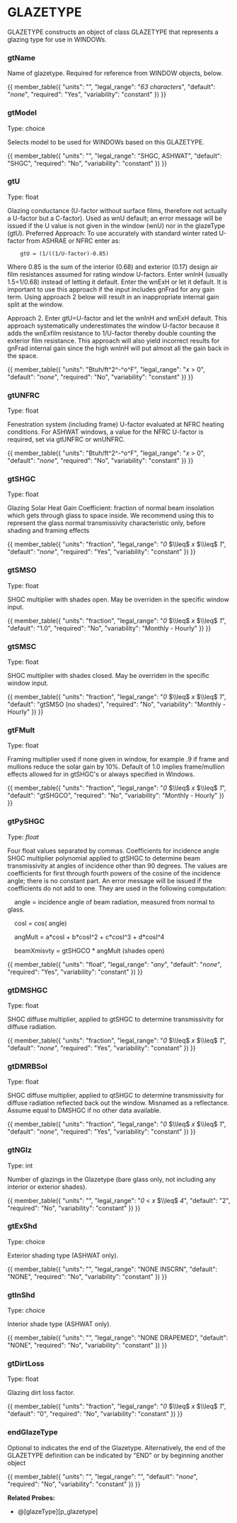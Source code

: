 # GLAZETYPE

GLAZETYPE constructs an object of class GLAZETYPE that represents a glazing type for use in WINDOWs.

### gtName

Name of glazetype. Required for reference from WINDOW objects, below.

{{
  member_table({
    "units": "",
    "legal_range": "*63 characters*", 
    "default": "*none*",
    "required": "Yes",
    "variability": "constant" 
  })
}}

### gtModel

Type: choice

Selects model to be used for WINDOWs based on this GLAZETYPE.

{{
  member_table({
    "units": "",
    "legal_range": "SHGC, ASHWAT", 
    "default": "SHGC",
    "required": "No",
    "variability": "constant" 
  })
}}

### gtU

Type: float

Glazing conductance (U-factor without surface films, therefore not actually a U-factor but a C-factor). Used as wnU default; an error message will be issued if the U value is not given in the window (wnU) nor in the glazeType (gtU). <!-- TODO: rename gtC? (Also wnU s/b wnC?) 7-2011 --> Preferred Approach: To use accurately with standard winter rated U-factor from ASHRAE or NFRC enter as:

        gtU = (1/((1/U-factor)-0.85)

Where 0.85 is the sum of the interior (0.68) and exterior (0.17) design air film resistances assumed for rating window U-factors. Enter wnInH (usually 1.5=1/0.68) instead of letting it default. Enter the wnExH or let it default. It is important to use this approach if the input includes gnFrad for any gain term. Using approach 2 below will result in an inappropriate internal gain split at the window.

Approach 2. Enter gtU=U-factor and let the wnInH and wnExH default. This approach systematically underestimates the window U-factor because it adds the wnExfilm resistance to 1/U-factor thereby double counting the exterior film resistance. This approach will also yield incorrect results for gnFrad internal gain since the high wnInH will put almost all the gain back in the space.

{{
  member_table({
    "units": "Btuh/ft^2^-^o^F",
    "legal_range": "*x* $>$ 0", 
    "default": "*none*",
    "required": "No",
    "variability": "constant" 
  })
}}

### gtUNFRC

Type: float

Fenestration system (including frame) U-factor evaluated at NFRC heating conditions. For ASHWAT windows, a value for the NFRC U-factor is required, set via gtUNFRC or wnUNFRC.

{{
  member_table({
    "units": "Btuh/ft^2^-^o^F",
    "legal_range": "*x* $>$ 0", 
    "default": "*none*",
    "required": "No",
    "variability": "constant" 
  })
}}

### gtSHGC

Type: float

Glazing Solar Heat Gain Coefficient: fraction of normal beam insolation which gets through glass to space inside. We recommend using this to represent the glass normal transmissivity characteristic only, before shading and framing effects

{{
  member_table({
    "units": "fraction",
    "legal_range": "*0* $\\leq$ *x* $\\leq$ *1*", 
    "default": "*none*",
    "required": "Yes",
    "variability": "constant" 
  })
}}

### gtSMSO

Type: float

SHGC multiplier with shades open. May be overriden in the specific window input.

{{
  member_table({
    "units": "fraction",
    "legal_range": "*0* $\\leq$ *x* $\\leq$ *1*", 
    "default": "1.0",
    "required": "No",
    "variability": "Monthly - Hourly" 
  })
}}

### gtSMSC

Type: float

SHGC multiplier with shades closed. May be overriden in the specific window input.

{{
  member_table({
    "units": "fraction",
    "legal_range": "*0* $\\leq$ *x* $\\leq$ *1*", 
    "default": "gtSMSO (no shades)",
    "required": "No",
    "variability": "Monthly - Hourly" 
  })
}}

### gtFMult

Type: float

Framing multiplier used if none given in window, for example .9 if frame and mullions reduce the solar gain by 10%. Default of 1.0 implies frame/mullion effects allowed for in gtSHGC's or always specified in Windows.

{{
  member_table({
    "units": "fraction",
    "legal_range": "*0* $\\leq$ *x* $\\leq$ *1*", 
    "default": "gtSHGCO",
    "required": "No",
    "variability": "Monthly - Hourly" 
  })
}}

### gtPySHGC 

Type: *float*

Four float values separated by commas. Coefficients for incidence angle SHGC multiplier polynomial applied to gtSHGC to determine beam transmissivity at angles of incidence other than 90 degrees. The values are coefficients for first through fourth powers of the cosine of the incidence angle; there is no constant part. An error message will be issued if the coefficients do not add to one. They are used in the following computation:

    angle = incidence angle of beam radiation, measured from normal to glass.

    cosI = cos( angle)

    angMult = a\*cosI + b\*cosI\^2 + c\*cosI\^3 + d\*cosI\^4

    beamXmisvty = gtSHGCO \* angMult (shades open)

{{
  member_table({
    "units": "float",
    "legal_range": "*any*", 
    "default": "*none*",
    "required": "Yes",
    "variability": "constant" 
  })
}}

### gtDMSHGC

Type: float

SHGC diffuse multiplier, applied to gtSHGC to determine transmissivity for diffuse radiation.

{{
  member_table({
    "units": "fraction",
    "legal_range": "*0* $\\leq$ *x* $\\leq$ *1*", 
    "default": "*none*",
    "required": "Yes",
    "variability": "constant" 
  })
}}

### gtDMRBSol

Type: float

SHGC diffuse multiplier, applied to qtSHGC to determine transmissivity for diffuse radiation reflected back out the window. Misnamed as a reflectance. Assume equal to DMSHGC if no other data available.

{{
  member_table({
    "units": "fraction",
    "legal_range": "*0* $\\leq$ *x* $\\leq$ *1*", 
    "default": "*none*",
    "required": "Yes",
    "variability": "constant" 
  })
}}

### gtNGlz

Type: int

Number of glazings in the Glazetype (bare glass only, not including any interior or exterior shades).

{{
  member_table({
    "units": "",
    "legal_range": "*0* $<$ *x* $\\leq$ *4*", 
    "default": "2",
    "required": "No",
    "variability": "constant" 
  })
}}

### gtExShd

Type: choice

Exterior shading type (ASHWAT only).

{{
  member_table({
    "units": "",
    "legal_range": "NONE INSCRN", 
    "default": "NONE",
    "required": "No",
    "variability": "constant" 
  })
}}

### gtInShd

Type: choice

Interior shade type (ASHWAT only).

{{
  member_table({
    "units": "",
    "legal_range": "NONE DRAPEMED", 
    "default": "NONE",
    "required": "No",
    "variability": "constant" 
  })
}}

### gtDirtLoss

Type: float

Glazing dirt loss factor.

{{
  member_table({
    "units": "fraction",
    "legal_range": "*0* $\\leq$ *x* $\\leq$ *1*", 
    "default": "0",
    "required": "No",
    "variability": "constant" 
  })
}}

### endGlazeType

Optional to indicates the end of the Glazetype. Alternatively, the end of the GLAZETYPE definition can be indicated by "END" or by beginning another object

{{
  member_table({
    "units": "",
    "legal_range": "", 
    "default": "*none*",
    "required": "No",
    "variability": "constant" 
  })
}}

**Related Probes:**

- @[glazeType][p_glazetype]

